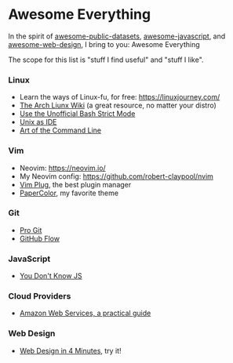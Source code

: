 Awesome Everything
==================
In the spirit of
[awesome-public-datasets](https://github.com/caesar0301/awesome-public-datasets),
[awesome-javascript](https://github.com/sorrycc/awesome-javascript), and
[awesome-web-design](https://github.com/nicolesaidy/awesome-web-design), I
bring to you: Awesome Everything

The scope for this list is "stuff I find useful" and "stuff I like".

### Linux
* Learn the ways of Linux-fu, for free: https://linuxjourney.com/
* [The Arch Liunx Wiki](https://wiki.archlinux.org/) (a great resource, no matter your distro)
* [Use the Unofficial Bash Strict Mode](http://redsymbol.net/articles/unofficial-bash-strict-mode/)
* [Unix as IDE](https://sanctum.geek.nz/arabesque/series/unix-as-ide/)
* [Art of the Command Line](https://github.com/jlevy/the-art-of-command-line)

### Vim
* Neovim: https://neovim.io/
* My Neovim config: https://github.com/robert-claypool/nvim
* [Vim Plug](https://github.com/junegunn/vim-plug), the best plugin manager
* [PaperColor](https://github.com/NLKNguyen/papercolor-theme), my favorite theme

### Git
* [Pro Git](https://git-scm.com/book/en/v2)
* [GitHub Flow](https://guides.github.com/introduction/flow/)

### JavaScript
* [You Don't Know JS](https://github.com/getify/You-Dont-Know-JS)

### Cloud Providers
* [Amazon Web Services, a practical guide](https://github.com/open-guides/og-aws)

### Web Design
* [Web Design in 4 Minutes](http://jgthms.com/web-design-in-4-minutes), try it!
